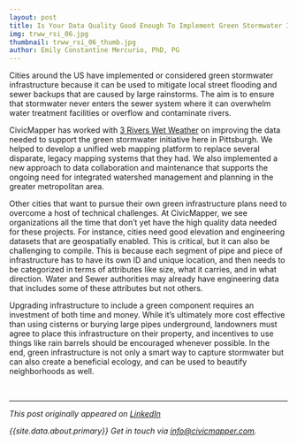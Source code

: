```yaml
---
layout: post
title: Is Your Data Quality Good Enough To Implement Green Stormwater Infrastructure?
img: trww_rsi_06.jpg
thumbnail: trww_rsi_06_thumb.jpg
author: Emily Constantine Mercurio, PhD, PG
---
```


Cities around the US have implemented or considered green stormwater infrastructure because it can be used to mitigate local street flooding and sewer backups that are caused by large rainstorms. The aim is to ensure that stormwater never enters the sewer system where it can overwhelm water treatment facilities or overflow and contaminate rivers.

CivicMapper has worked with [3 Rivers Wet Weather](http://www.3riverswetweather.rog) on improving the data needed to support the green stormwater initiative here in Pittsburgh. We helped to develop a unified web mapping platform to replace several disparate, legacy mapping systems that they had. We also implemented a new approach to data collaboration and maintenance that supports the ongoing need for integrated watershed management and planning in the greater metropolitan area.

Other cities that want to pursue their own green infrastructure plans need to overcome a host of technical challenges. At CivicMapper, we see organizations all the time that don’t yet have the high quality data needed for these projects. For instance, cities need good elevation and engineering datasets that are geospatially enabled. This is critical, but it can also be challenging to compile. This is because each segment of pipe and piece of infrastructure has to have its own ID and unique location, and then needs to be categorized in terms of attributes like size, what it carries, and in what direction. Water and Sewer authorities may already have engineering data that includes some of these attributes but not others.

Upgrading infrastructure to include a green component requires an investment of both time and money. While it’s ultimately more cost effective than using cisterns or burying large pipes underground, landowners must agree to place this infrastructure on their property, and incentives to use things like rain barrels should be encouraged whenever possible. In the end, green infrastructure is not only a smart way to capture stormwater but can also create a beneficial ecology, and can be used to beautify neighborhoods as well. 

<br>
<hr>

*This post originally appeared on [LinkedIn](https://www.linkedin.com/pulse/your-data-quality-good-enough-implement-green-mercurio-phd-pg/)*

*{{site.data.about.primary}} Get in touch via [info@civicmapper.com](mailto:info@civicmapper.com).*
